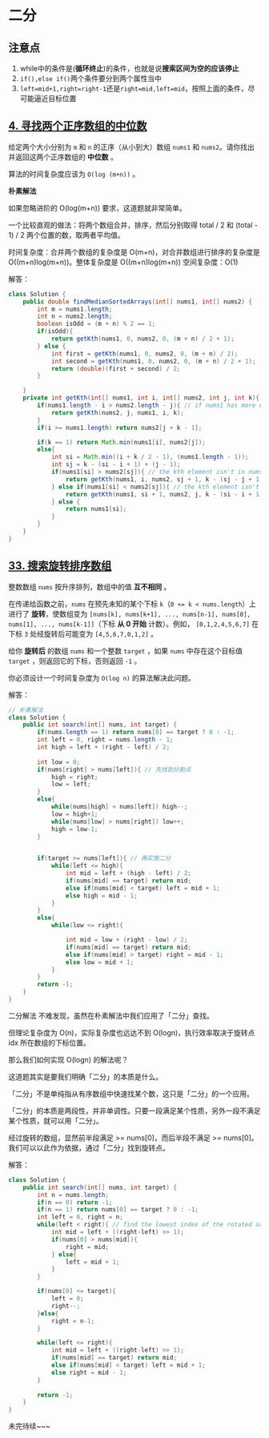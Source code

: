 # 二分

## 注意点

1. while中的条件是(**循环终止**)的条件，也就是说**搜索区间为空的应该停止**
2. `if(),else if()`两个条件要分到两个属性当中
3. `left=mid+1,right=right-1`还是`right=mid,left=mid`，按照上面的条件，尽可能逼近目标位置



## [4. 寻找两个正序数组的中位数](https://leetcode.cn/problems/median-of-two-sorted-arrays/)

给定两个大小分别为 `m` 和 `n` 的正序（从小到大）数组 `nums1` 和 `nums2`。请你找出并返回这两个正序数组的 **中位数** 。

算法的时间复杂度应该为 `O(log (m+n))` 。

**朴素解法**

如果忽略进阶的 O(log(m+n)) 要求，这道题就非常简单。

一个比较直观的做法：将两个数组合并，排序，然后分别取得 total / 2 和 (total - 1) / 2 两个位置的数，取两者平均值。

时间复杂度：合并两个数组的复杂度是 O(m+n)，对合并数组进行排序的复杂度是 O((m+n)log(m+n))。整体复杂度是 O((m+n)log(m+n))
空间复杂度：O(1)

解答：

```java
class Solution {
    public double findMedianSortedArrays(int[] nums1, int[] nums2) {
        int m = nums1.length;
        int n = nums2.length;
        boolean isOdd = (m + n) % 2 == 1;
        if(isOdd){
            return getKth(nums1, 0, nums2, 0, (m + n) / 2 + 1);
        } else {
            int first = getKth(nums1, 0, nums2, 0, (m + n) / 2);
            int second = getKth(nums1, 0, nums2, 0, (m + n) / 2 + 1);
            return (double)(first + second) / 2;
        }

    }
    private int getKth(int[] nums1, int i, int[] nums2, int j, int k){ // i, j are the start indices of nums1 and nums2 respectively, k is the kth element.
        if(nums1.length - i > nums2.length - j){ // if nums1 has more elements, then we need to swap nums1 and nums2.
            return getKth(nums2, j, nums1, i, k);
        }
        if(i >= nums1.length) return nums2[j + k - 1];

        if(k == 1) return Math.min(nums1[i], nums2[j]);
        else{
            int si = Math.min((i + k / 2 - 1), (nums1.length - 1));
            int sj = k - (si - i + 1) + (j - 1);
            if(nums1[si] > nums2[sj]){ // the kth element isn't in nums2[j, sj]
                return getKth(nums1, i, nums2, sj + 1, k - (sj - j + 1));
            } else if(nums1[si] < nums2[sj]){ // the kth element isn't in nums1[i, si]
                return getKth(nums1, si + 1, nums2, j, k - (si - i + 1));
            } else {
                return nums1[si];
            }
        }
    }
}
```



## [33. 搜索旋转排序数组](https://leetcode.cn/problems/search-in-rotated-sorted-array/)

整数数组 `nums` 按升序排列，数组中的值 **互不相同** 。

在传递给函数之前，`nums` 在预先未知的某个下标 `k`（`0 <= k < nums.length`）上进行了 **旋转**，使数组变为 `[nums[k], nums[k+1], ..., nums[n-1], nums[0], nums[1], ..., nums[k-1]]`（下标 **从 0 开始** 计数）。例如， `[0,1,2,4,5,6,7]` 在下标 `3` 处经旋转后可能变为 `[4,5,6,7,0,1,2]` 。

给你 **旋转后** 的数组 `nums` 和一个整数 `target` ，如果 `nums` 中存在这个目标值 `target` ，则返回它的下标，否则返回 `-1` 。

你必须设计一个时间复杂度为 `O(log n)` 的算法解决此问题。

解答：

```java
// 朴素解法
class Solution {
    public int search(int[] nums, int target) {
        if(nums.length == 1) return nums[0] == target ? 0 : -1;
        int left = 0, right = nums.length - 1;
        int high = left + (right - left) / 2;
        
        int low = 0;
        if(nums[right] > nums[left]){ // 先找到分割点
            high = right;
            low = left;
        }
        else{
            while(nums[high] < nums[left]) high--;
            low = high+1;
            while(nums[low] > nums[right]) low++;
            high = low-1;
        }
        

        if(target >= nums[left]){ // 再实施二分
            while(left <= high){
                int mid = left + (high - left) / 2;
                if(nums[mid] == target) return mid;
                else if(nums[mid] < target) left = mid + 1;
                else high = mid - 1;
            }
        }
        else{
            while(low <= right){

                int mid = low + (right - low) / 2;
                if(nums[mid] == target) return mid;
                else if(nums[mid] > target) right = mid - 1;
                else low = mid + 1;
            }
        }
        return -1;
    }
}
```

二分解法
不难发现，虽然在朴素解法中我们应用了「二分」查找。

但理论复杂度为 O(n)，实际复杂度也远达不到 O(logn)，执行效率取决于旋转点 idx 所在数组的下标位置。

那么我们如何实现 O(logn) 的解法呢？

这道题其实是要我们明确「二分」的本质是什么。

「二分」不是单纯指从有序数组中快速找某个数，这只是「二分」的一个应用。

「二分」的本质是两段性，并非单调性。只要一段满足某个性质，另外一段不满足某个性质，就可以用「二分」。

经过旋转的数组，显然前半段满足 >= nums[0]，而后半段不满足 >= nums[0]。我们可以以此作为依据，通过「二分」找到旋转点。

解答：

```java
class Solution {
    public int search(int[] nums, int target) {
        int n = nums.length;
        if(n == 0) return -1;
        if(n == 1) return nums[0] == target ? 0 : -1;
        int left = 0, right = n;
        while(left < right){ // find the lowest index of the rotated array
            int mid = left + ((right-left) >> 1);
            if(nums[0] > nums[mid]){
                right = mid;
            } else{
                left = mid + 1;
            }
        }

        if(nums[0] <= target){
            left = 0;
            right--;
        }else{
            right = n-1;
        }

        while(left <= right){
            int mid = left + ((right-left) >> 1);
            if(nums[mid] == target) return mid;
            else if(nums[mid] < target) left = mid + 1;
            else right = mid - 1;
        }
        
        return -1;
    }
}
```



未完待续~~~